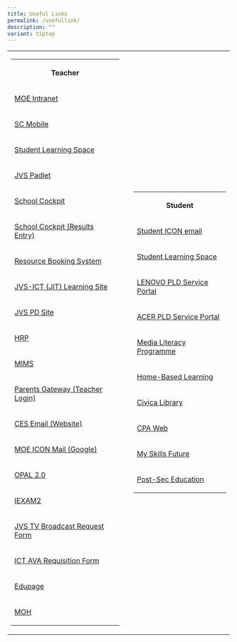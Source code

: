 ```yaml
---
title: Useful Links
permalink: /usefullink/
description: ""
variant: tiptap
---
```

<table style="minWidth: 75px">
<colgroup>
<col>
<col>
<col>
</colgroup>
<tbody>
<tr>
<td rowspan="1" colspan="1">
<table style="minWidth: 25px">
<colgroup>
<col>
</colgroup>
<tbody>
<tr>
<th rowspan="1" colspan="1">
<p>Teacher</p>
</th>
</tr>
<tr>
<td rowspan="1" colspan="1">
<p><a href="https://intranet.moe.gov.sg/" rel="noopener noreferrer nofollow" target="_blank">MOE Intranet</a>
</p>
</td>
</tr>
<tr>
<td rowspan="1" colspan="1">
<p><a href="https://scmobile.moe.edu.sg/login" rel="noopener noreferrer nofollow" target="_blank">SC Mobile</a>
</p>
</td>
</tr>
<tr>
<td rowspan="1" colspan="1">
<p><a href="https://vle.learning.moe.edu.sg" rel="noopener noreferrer nofollow" target="_blank">Student Learning Space</a>
</p>
</td>
</tr>
<tr>
<td rowspan="1" colspan="1">
<p><a href="https://jvs.padlet.org/" rel="noopener noreferrer nofollow" target="_blank">JVS Padlet</a>
</p>
</td>
</tr>
<tr>
<td rowspan="1" colspan="1">
<p><a href="https://schoolcockpit.moe.gov.sg/" rel="noopener noreferrer nofollow" target="_blank">School Cockpit</a>
</p>
</td>
</tr>
<tr>
<td rowspan="1" colspan="1">
<p><a href="https://schoolcockpit.moe.gov.sg/academic" rel="noopener noreferrer nofollow" target="_blank">School Cockpit (Results Entry)</a>
</p>
</td>
</tr>
<tr>
<td rowspan="1" colspan="1">
<p><a href="https://rbs.avero-tech.com/" rel="noopener noreferrer nofollow" target="_blank">Resource Booking System</a>
</p>
</td>
</tr>
<tr>
<td rowspan="1" colspan="1">
<p><a href="https://sites.google.com/jvs.edu.sg/jvs-sls/jit?authuser=0" rel="noopener noreferrer nofollow" target="_blank">JVS-ICT (JIT) Learning Site</a>
</p>
</td>
</tr>
<tr>
<td rowspan="1" colspan="1">
<p><a href="https://tinyurl.com/JVSPD" rel="noopener noreferrer nofollow" target="_blank">JVS PD Site</a>
</p>
</td>
</tr>
<tr>
<td rowspan="1" colspan="1">
<p><a href="https://www.hrp.gov.sg/hrp/#/" rel="noopener noreferrer nofollow" target="_blank">HRP</a>
</p>
</td>
</tr>
<tr>
<td rowspan="1" colspan="1">
<p><a href="https://portal.mims.moe.gov.sg/idmdash/#/landing" rel="noopener noreferrer nofollow" target="_blank">MIMS</a>
</p>
</td>
</tr>
<tr>
<td rowspan="1" colspan="1">
<p><a href="https://idp.mims.moe.gov.sg/nidp//app/login?target=https%3A%2F%2Fidp.mims.moe.gov.sg%2Fnidp%2Foauth%2Fnam%2Fauthz%3Fclient_id%3D21e7f82a-7e4e-43fc-a6c1-67b440d7991e%26redirect_uri%3Dhttps%3A%2F%2Fpg.moe.edu.sg%2Fapi%2Fweb%2F2%2Fstaff%2Fidentity%2Flogin%2FMIMScallback%26scope%3Dopenid%2Bpg%26response_type%3Dcode%26max_age%3D60%26state%3D1678323921387&amp;forceAuth=true" rel="noopener noreferrer nofollow" target="_blank">Parents Gateway (Teacher Login)</a>
</p>
</td>
</tr>
<tr>
<td rowspan="1" colspan="1">
<p><a href="https://outlook.office.com/" rel="noopener nofollow" target="_blank">CES Email (Website)</a>
</p>
</td>
</tr>
<tr>
<td rowspan="1" colspan="1">
<p><a href="https://workspace.google.com/dashboard" rel="noopener noreferrer nofollow" target="_blank">MOE ICON Mail (Google)</a>
</p>
</td>
</tr>
<tr>
<td rowspan="1" colspan="1">
<p><a href="https://www.opal2.moe.edu.sg/app/learner" rel="noopener noreferrer nofollow" target="_blank">OPAL 2.0</a>
</p>
</td>
</tr>
<tr>
<td rowspan="1" colspan="1">
<p><a href="https://iexams.seab.gov.sg/login" rel="noopener noreferrer nofollow" target="_blank">IEXAM2</a>
</p>
</td>
</tr>
<tr>
<td rowspan="1" colspan="1">
<p><a href="https://docs.google.com/forms/d/e/1FAIpQLSdx4Pv_m1QEnp3EawKDZMKuT6UhWCTpQTpSUEEaFhSAIOHy0g/viewform" rel="noopener noreferrer nofollow" target="_blank">JVS&nbsp;TV Broadcast Request Form</a>
</p>
</td>
</tr>
<tr>
<td rowspan="1" colspan="1">
<p><a href="https://docs.google.com/forms/d/e/1FAIpQLSfjAdvPjcuiTzcBxeTBm7iVaBedjCxrDqQP6Te6BeCyp7x5NA/viewform" rel="noopener noreferrer nofollow" target="_blank">ICT AVA Requisition Form</a>
</p>
</td>
</tr>
<tr>
<td rowspan="1" colspan="1">
<p><a href="https://portal.edupage.org/" rel="noopener noreferrer nofollow" target="_blank">Edupage</a>
</p>
</td>
</tr>
<tr>
<td rowspan="1" colspan="1">
<p><a href="http://www.moh.gov.sg" rel="noopener noreferrer nofollow" target="_blank">MOH</a>
<br>
</p>
</td>
</tr>
</tbody>
</table>
</td>
<td rowspan="1" colspan="1">
<p></p>
</td>
<td rowspan="1" colspan="1">
<table style="minWidth: 25px">
<colgroup>
<col>
</colgroup>
<tbody>
<tr>
<th rowspan="1" colspan="1">
<p>Student</p>
</th>
</tr>
<tr>
<td rowspan="1" colspan="1">
<p><a href="https://workspace.google.com/dashboard" rel="noopener noreferrer nofollow" target="_blank">Student ICON email</a>
</p>
</td>
</tr>
<tr>
<td rowspan="1" colspan="1">
<p><a href="https://vle.learning.moe.edu.sg/" rel="noopener noreferrer nofollow" target="_blank">Student Learning Space</a>
</p>
</td>
</tr>
<tr>
<td rowspan="1" colspan="1">
<p><a href="https://www.asiapac.com.sg/pld-lenovo/" rel="noopener noreferrer nofollow" target="_blank">LENOVO PLD Service Portal</a>
</p>
</td>
</tr>
<tr>
<td rowspan="1" colspan="1">
<p><a href="https://secured.acer.com.sg/pld" rel="noopener noreferrer nofollow" target="_blank">ACER PLD Service Portal</a>
</p>
</td>
</tr>
<tr>
<td rowspan="1" colspan="1">
<p><a href="https://sites.google.com/jvs.edu.sg/jmlp/home" rel="noopener noreferrer nofollow" target="_blank">Media Literacy Programme</a>
</p>
</td>
</tr>
<tr>
<td rowspan="1" colspan="1">
<p><a href="http://workspace.google.com/dashboard" rel="noopener noreferrer nofollow" target="_blank">Home-Based Learning</a>
</p>
</td>
</tr>
<tr>
<td rowspan="1" colspan="1">
<p><a href="https://schoolibrary.moe.edu.sg/jurongvillesec/cgi-bin/spydus.exe/MSGTRN/WPAC/HOME" rel="noopener noreferrer nofollow" target="_blank">Civica Library</a>
</p>
</td>
</tr>
<tr>
<td rowspan="1" colspan="1">
<p><a href="http://sites.google.com/a/moe.edu.sg/cpa7018" rel="noopener noreferrer nofollow" target="_blank">CPA Web</a>
</p>
</td>
</tr>
<tr>
<td rowspan="1" colspan="1">
<p><a href="https://www.myskillsfuture.gov.sg/content/student/en/secondary.html" rel="noopener noreferrer nofollow" target="_blank">My Skills Future</a>
</p>
</td>
</tr>
<tr>
<td rowspan="1" colspan="1">
<p><a href="http://www.moe.gov.sg/education/post-secondary/" rel="noopener noreferrer nofollow" target="_blank">Post-Sec Education</a>
</p>
</td>
</tr>
</tbody>
</table>
</td>
</tr>
</tbody>
</table>
<p></p>